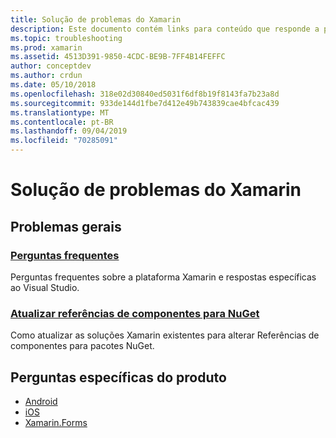 ```yaml
---
title: Solução de problemas do Xamarin
description: Este documento contém links para conteúdo que responde a perguntas frequentes sobre o desenvolvimento do Xamarin, descreve como atualizar referências de componente para o NuGet, discute opções de suporte e respostas a perguntas específicas do produto.
ms.topic: troubleshooting
ms.prod: xamarin
ms.assetid: 4513D391-9850-4CDC-BE9B-7FF4B14FEFFC
author: conceptdev
ms.author: crdun
ms.date: 05/10/2018
ms.openlocfilehash: 318e02d30840ed5031f6df8b19f8143fa7b23a8d
ms.sourcegitcommit: 933de144d1fbe7d412e49b743839cae4bfcac439
ms.translationtype: MT
ms.contentlocale: pt-BR
ms.lasthandoff: 09/04/2019
ms.locfileid: "70285091"
---
```

# <a name="xamarin-troubleshooting"></a>Solução de problemas do Xamarin

## <a name="general-issues"></a>Problemas gerais

### <a name="frequently-asked-questionsquestionsindexmd"></a>[Perguntas frequentes](questions/index.md)

Perguntas frequentes sobre a plataforma Xamarin e respostas específicas ao Visual Studio.

### <a name="updating-component-references-to-nugetcomponent-nugetmd"></a>[Atualizar referências de componentes para NuGet](component-nuget.md)

Como atualizar as soluções Xamarin existentes para alterar Referências de componentes para pacotes NuGet.

## <a name="product-specific-questions"></a>Perguntas específicas do produto

- [Android](~/android/troubleshooting/questions/index.md)
- [iOS](~/ios/troubleshooting/questions/index.md)
- [Xamarin.Forms](~/xamarin-forms/troubleshooting/questions/index.md)

